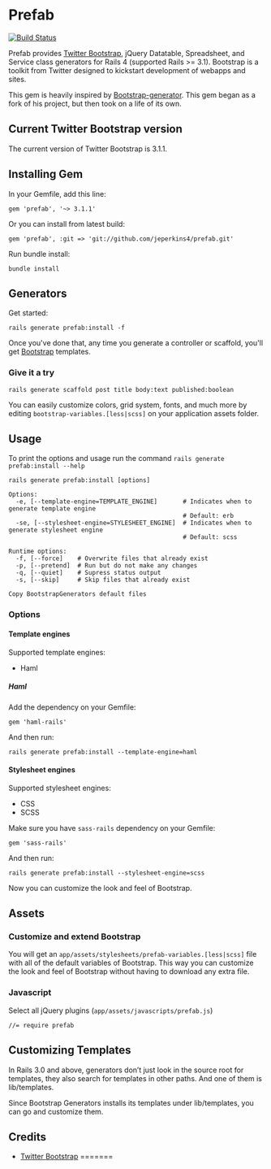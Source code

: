 Prefab
======
[![Build Status](https://travis-ci.org/jeperkins4/prefab.png?branch=master)](https://travis-ci.org/jeperkins4/prefab)

Prefab provides [Twitter Bootstrap](http://getbootstrap.com/), jQuery Datatable, Spreadsheet, and Service class generators for Rails 4 (supported Rails >= 3.1). Bootstrap is a toolkit from Twitter designed to kickstart development of webapps and sites.

This gem is heavily inspired by [Bootstrap-generator](https://github.com/decioferreira/bootstrap-generators).  This gem began as a fork of his project, but then took on a life of its own.

## Current Twitter Bootstrap version

The current version of Twitter Bootstrap is 3.1.1.

## Installing Gem

In your Gemfile, add this line:

    gem 'prefab', '~> 3.1.1'

Or you can install from latest build:

    gem 'prefab', :git => 'git://github.com/jeperkins4/prefab.git'

Run bundle install:

    bundle install

## Generators

Get started:

    rails generate prefab:install -f

Once you've done that, any time you generate a controller or scaffold, you'll get [Bootstrap](http://twitter.github.com/bootstrap/) templates.

### Give it a try

    rails generate scaffold post title body:text published:boolean

You can easily customize colors, grid system, fonts, and much more by editing `bootstrap-variables.[less|scss]` on your application assets folder.

## Usage

To print the options and usage run the command `rails generate prefab:install --help`

    rails generate prefab:install [options]

    Options:
      -e, [--template-engine=TEMPLATE_ENGINE]       # Indicates when to generate template engine
                                                    # Default: erb
      -se, [--stylesheet-engine=STYLESHEET_ENGINE]  # Indicates when to generate stylesheet engine
                                                    # Default: scss

    Runtime options:
      -f, [--force]    # Overwrite files that already exist
      -p, [--pretend]  # Run but do not make any changes
      -q, [--quiet]    # Supress status output
      -s, [--skip]     # Skip files that already exist

    Copy BootstrapGenerators default files

### Options

#### Template engines

Supported template engines:

* Haml

##### Haml

Add the dependency on your Gemfile:

    gem 'haml-rails'

And then run:

    rails generate prefab:install --template-engine=haml


#### Stylesheet engines

Supported stylesheet engines:

* CSS
* SCSS

Make sure you have `sass-rails` dependency on your Gemfile:

    gem 'sass-rails'

And then run:

    rails generate prefab:install --stylesheet-engine=scss

Now you can customize the look and feel of Bootstrap.

## Assets

### Customize and extend Bootstrap

You will get an `app/assets/stylesheets/prefab-variables.[less|scss]` file with all of the default variables of Bootstrap. This way you can customize the look and feel of Bootstrap without having to download any extra file.

### Javascript

Select all jQuery plugins (`app/assets/javascripts/prefab.js`)

    //= require prefab

## Customizing Templates

In Rails 3.0 and above, generators don’t just look in the source root for templates, they also search for templates in other paths. And one of them is lib/templates.

Since Bootstrap Generators installs its templates under lib/templates, you can go and customize them.

## Credits

* [Twitter Bootstrap](http://getbootstrap.com)
=======
